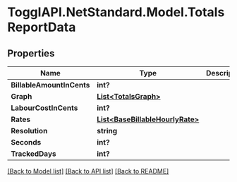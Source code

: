 # TogglAPI.NetStandard.Model.TotalsReportData
## Properties

Name | Type | Description | Notes
------------ | ------------- | ------------- | -------------
**BillableAmountInCents** | **int?** |  | [optional] 
**Graph** | [**List&lt;TotalsGraph&gt;**](TotalsGraph.md) |  | [optional] 
**LabourCostInCents** | **int?** |  | [optional] 
**Rates** | [**List&lt;BaseBillableHourlyRate&gt;**](BaseBillableHourlyRate.md) |  | [optional] 
**Resolution** | **string** |  | [optional] 
**Seconds** | **int?** |  | [optional] 
**TrackedDays** | **int?** |  | [optional] 

[[Back to Model list]](../README.md#documentation-for-models) [[Back to API list]](../README.md#documentation-for-api-endpoints) [[Back to README]](../README.md)

